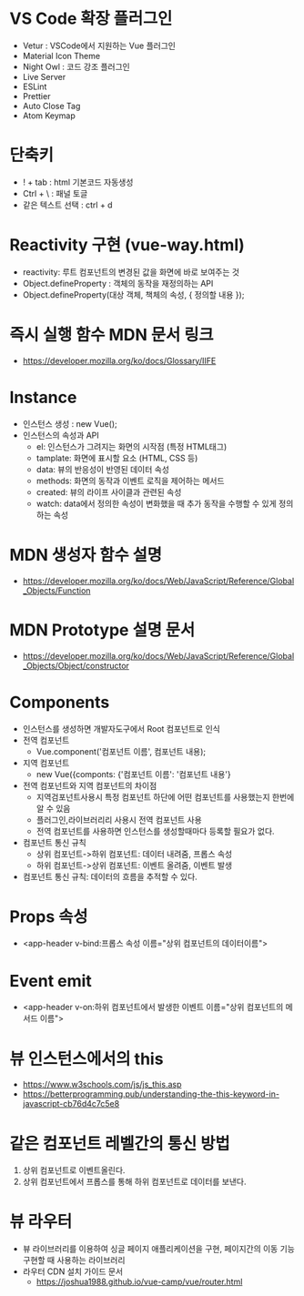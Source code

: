 # VS Code 확장 플러그인
- Vetur : VSCode에서 지원하는 Vue 플러그인
- Material Icon Theme
- Night Owl : 코드 강조 플러그인
- Live Server
- ESLint
- Prettier
- Auto Close Tag
- Atom Keymap


# 단축키
- ! + tab : html 기본코드 자동생성
- Ctrl + \ : 패널 토글
- 같은 텍스트 선택 : ctrl + d

# Reactivity 구현 (vue-way.html)
- reactivity: 루트 컴포넌트의 변경된 값을 화면에 바로 보여주는 것
- Object.defineProperty : 객체의 동작을 재정의하는 API
- Object.defineProperty(대상 객체, 책체의 속성, {
    정의할 내용
});

# 즉시 실행 함수 MDN 문서 링크
- https://developer.mozilla.org/ko/docs/Glossary/IIFE

# Instance
- 인스턴스 생성 : new Vue();
- 인스턴스의 속성과 API
    - el: 인스턴스가 그려지는 화면의 시작점 (특정 HTML태그)
    - tamplate: 화면에 표시할 요소 (HTML, CSS 등)
    - data: 뷰의 반응성이 반영된 데이터 속성
    - methods: 화면의 동작과 이벤트 로직을 제어하는 메서드
    - created: 뷰의 라이프 사이클과 관련된 속성
    - watch: data에서 정의한 속성이 변화했을 때 추가 동작을 수행할 수 있게 정의하는 속성

 # MDN 생성자 함수 설명 
- https://developer.mozilla.org/ko/docs/Web/JavaScript/Reference/Global_Objects/Function
 # MDN Prototype 설명 문서
- https://developer.mozilla.org/ko/docs/Web/JavaScript/Reference/Global_Objects/Object/constructor

# Components
- 인스턴스를 생성하면 개발자도구에서 Root 컴포넌트로 인식
- 전역 컴포넌트 
    - Vue.component('컴포넌트 이름', 컴포넌트 내용);
- 지역 컴포넌트
    - new Vue({componts: {'컴포넌트 이름': '컴포넌트 내용'} 
- 전역 컴포넌트와 지역 컴포넌트의 차이점 
    - 지역검포넌트사용시 특정 컴포넌트 하단에 어떤 컴포넌트를 사용했는지 한번에 알 수 있음
    - 플러그인,라이브러리리 사용시 전역 컴포넌트 사용
    - 전역 컴포넌트를 사용하면 인스턴스를 생성할때마다 등록할 필요가 없다.
- 컴포넌트 통신 규칙
    - 상위 컴포넌트->하위 컴포넌트: 데이터 내려줌, 프롭스 속성
    - 하위 컴포넌트->상위 컴포넌트: 이벤트 올려줌, 이벤트 발생
- 컴포넌트 통신 규칙: 데이터의 흐름을 추적할 수 있다.

# Props 속성
- <app-header v-bind:프롭스 속성 이름="상위 컴포넌트의 데이터이름"></app-header>

# Event emit
- <app-header v-on:하위 컴포넌트에서 발생한 이벤트 이름="상위 컴포넌트의 메서드 이름"></app-header>

# 뷰 인스턴스에서의 this
- https://www.w3schools.com/js/js_this.asp
- https://betterprogramming.pub/understanding-the-this-keyword-in-javascript-cb76d4c7c5e8

# 같은 컴포넌트 레벨간의 통신 방법
1) 상위 컴포넌트로 이벤트올린다.
2) 상위 컴포넌트에서 프롭스를 통해 하위 컴포넌트로 데이터를 보낸다.

# 뷰 라우터
 - 뷰 라이브러리를 이용하여 싱글 페이지 애플리케이션을 구현, 페이지간의 이동 기능 구현할 때 사용하는 라이브러리
 - 라우터 CDN 설치 가이드 문서 
    - https://joshua1988.github.io/vue-camp/vue/router.html